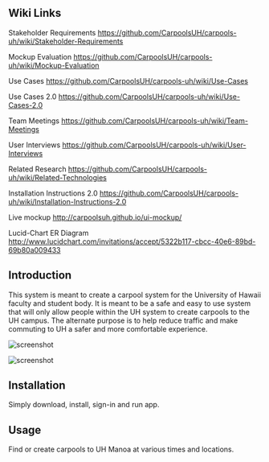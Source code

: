 Wiki Links
-------------

Stakeholder Requirements
https://github.com/CarpoolsUH/carpools-uh/wiki/Stakeholder-Requirements

Mockup Evaluation
https://github.com/CarpoolsUH/carpools-uh/wiki/Mockup-Evaluation

Use Cases
https://github.com/CarpoolsUH/carpools-uh/wiki/Use-Cases

Use Cases 2.0
https://github.com/CarpoolsUH/carpools-uh/wiki/Use-Cases-2.0

Team Meetings
https://github.com/CarpoolsUH/carpools-uh/wiki/Team-Meetings

User Interviews
https://github.com/CarpoolsUH/carpools-uh/wiki/User-Interviews

Related Research
https://github.com/CarpoolsUH/carpools-uh/wiki/Related-Technologies

Installation Instructions 2.0
https://github.com/CarpoolsUH/carpools-uh/wiki/Installation-Instructions-2.0

Live mockup
http://carpoolsuh.github.io/ui-mockup/

Lucid-Chart ER Diagram
http://www.lucidchart.com/invitations/accept/5322b117-cbcc-40e6-89bd-69b80a009433

Introduction
--------------

This system is meant to create a carpool system for the University of Hawaii faculty and student body. It is meant to be a safe and easy to use system that will only allow people within the UH system to create carpools to the UH campus. The alternate purpose is to help reduce traffic and make commuting to UH a safer and more comfortable experience.

![screenshot](https://raw.github.com/CarpoolsUH/ui-mockup/gh-pages/img/cover.png)

![screenshot](https://raw.github.com/CarpoolsUH/ui-mockup/gh-pages/img/main.png)


Installation
-------------

Simply download, install, sign-in and run app.

Usage
--------------
Find or create carpools to UH Manoa at various times and locations.
